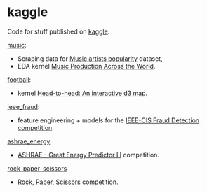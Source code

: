 # kaggle

Code for stuff published on [kaggle](https://www.kaggle.com/pieca111).

[music](music):

- Scraping data for [Music artists popularity](https://www.kaggle.com/pieca111/music-artists-popularity) dataset,
- EDA kernel [Music Production Across the World](https://www.kaggle.com/pieca111/music-production-across-the-world).

[football](football):

- kernel [Head-to-head: An interactive d3 map](https://www.kaggle.com/pieca111/head-to-head-an-interactive-d3-map).

[ieee_fraud](ieee_fraud):

- feature engineering + models for the [IEEE-CIS Fraud Detection competition](https://www.kaggle.com/c/ieee-fraud-detection).

[ashrae_energy](ashrae_energy)

- [ASHRAE - Great Energy Predictor III](https://www.kaggle.com/c/ashrae-energy-prediction) competition.

[rock_paper_scissors](rock_paper_scissors)

- [Rock, Paper, Scissors](https://www.kaggle.com/c/rock-paper-scissors) competition.
